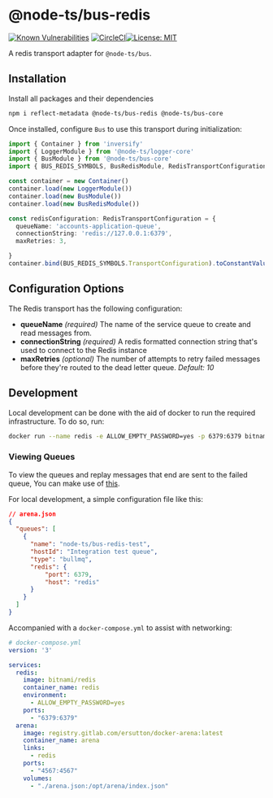 # @node-ts/bus-redis

[![Known Vulnerabilities](https://snyk.io/test/github/node-ts/bus/badge.svg)](https://snyk.io/test/github/node-ts/bus)
[![CircleCI](https://circleci.com/gh/node-ts/bus/tree/master.svg?style=svg)](https://circleci.com/gh/node-ts/bus/tree/master)[![License: MIT](https://img.shields.io/badge/License-MIT-green.svg)](https://opensource.org/licenses/MIT)

A redis transport adapter for `@node-ts/bus`.

## Installation

Install all packages and their dependencies

```bash
npm i reflect-metadata @node-ts/bus-redis @node-ts/bus-core
```

Once installed, configure `Bus` to use this transport during initialization:

```typescript
import { Container } from 'inversify'
import { LoggerModule } from '@node-ts/logger-core'
import { BusModule } from '@node-ts/bus-core'
import { BUS_REDIS_SYMBOLS, BusRedisModule, RedisTransportConfiguration } from '@node-ts/bus-redis'

const container = new Container()
container.load(new LoggerModule())
container.load(new BusModule())
container.load(new BusRedisModule())

const redisConfiguration: RedisTransportConfiguration = {
  queueName: 'accounts-application-queue',
  connectionString: 'redis://127.0.0.1:6379',
  maxRetries: 3,

}
container.bind(BUS_REDIS_SYMBOLS.TransportConfiguration).toConstantValue(redisConfiguration)
```

## Configuration Options

The Redis transport has the following configuration:

* **queueName** *(required)* The name of the service queue to create and read messages from.
* **connectionString** *(required)* A redis formatted connection string that's used to connect to the Redis instance
* **maxRetries** *(optional)* The number of attempts to retry failed messages before they're routed to the dead letter queue. *Default: 10*
## Development

Local development can be done with the aid of docker to run the required infrastructure. To do so, run:

```bash
docker run --name redis -e ALLOW_EMPTY_PASSWORD=yes -p 6379:6379 bitnami/redis
```

### Viewing Queues
To view the queues and replay messages that end are sent to the failed queue, You can make use of [this](https://gitlab.com/ersutton/docker-arena).

For local development, a simple configuration file like this:

```json
// arena.json
{
  "queues": [
    {
      "name": "node-ts/bus-redis-test",
      "hostId": "Integration test queue",
      "type": "bullmq",
      "redis": {
          "port": 6379,
          "host": "redis"
      }
    }
  ]
}
```

Accompanied with a `docker-compose.yml` to assist with networking:

```yml
# docker-compose.yml
version: '3'

services:
  redis:
    image: bitnami/redis
    container_name: redis
    environment:
      - ALLOW_EMPTY_PASSWORD=yes
    ports:
      - "6379:6379"
  arena:
    image: registry.gitlab.com/ersutton/docker-arena:latest
    container_name: arena
    links:
      - redis
    ports:
      - "4567:4567"
    volumes:
      - "./arena.json:/opt/arena/index.json"
```